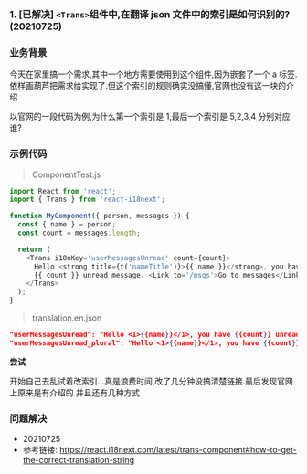 ### 1. [已解决] `<Trans>`组件中,在翻译 json 文件中的索引是如何识别的?(20210725)

### 业务背景

今天在家里搞一个需求,其中一个地方需要使用到这个组件,因为嵌套了一个 a 标签.依样画葫芦把需求给实现了.但这个索引的规则确实没搞懂,官网也没有这一块的介绍

以官网的一段代码为例,为什么第一个索引是 1,最后一个索引是 5,2,3,4 分别对应谁?

### 示例代码

> ComponentTest.js

```javascript
import React from 'react';
import { Trans } from 'react-i18next';

function MyComponent({ person, messages }) {
  const { name } = person;
  const count = messages.length;

  return (
    <Trans i18nKey='userMessagesUnread' count={count}>
      Hello <strong title={t('nameTitle')}>{{ name }}</strong>, you have{' '}
      {{ count }} unread message. <Link to='/msgs'>Go to messages</Link>.
    </Trans>
  );
}
```

> translation.en.json

```json
"userMessagesUnread": "Hello <1>{{name}}</1>, you have {{count}} unread message. <5>Go to message</5>.",
"userMessagesUnread_plural": "Hello <1>{{name}}</1>, you have {{count}} unread messages.  <5>Go to messages</5>.",
```

**尝试**

开始自己去乱试着改索引...真是浪费时间,改了几分钟没搞清楚链接.最后发现官网上原来是有介绍的.并且还有几种方式

### 问题解决

- 20210725
- 参考链接: https://react.i18next.com/latest/trans-component#how-to-get-the-correct-translation-string
